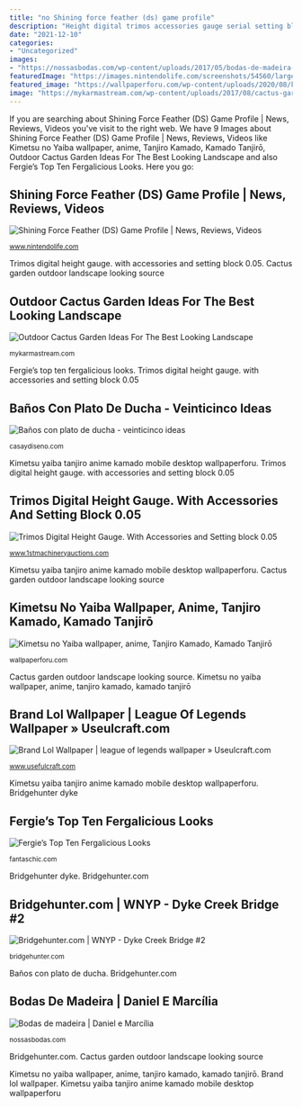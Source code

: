 ```yaml
---
title: "no Shining force feather (ds) game profile"
description: "Height digital trimos accessories gauge serial setting block amp lot 1stmachineryauctions"
date: "2021-12-10"
categories:
- "Uncategorized"
images:
- "https://nossasbodas.com/wp-content/uploads/2017/05/bodas-de-madeira-2.jpg"
featuredImage: "https://images.nintendolife.com/screenshots/54560/large.jpg"
featured_image: "https://wallpaperforu.com/wp-content/uploads/2020/08/kimetsu-no-yaiba-wallpaper-200831140633481080x1920.jpg"
image: "https://mykarmastream.com/wp-content/uploads/2017/08/cactus-garden-7.jpg"
---
```


If you are searching about Shining Force Feather (DS) Game Profile | News, Reviews, Videos you've visit to the right web. We have 9 Images about Shining Force Feather (DS) Game Profile | News, Reviews, Videos like Kimetsu no Yaiba wallpaper, anime, Tanjiro Kamado, Kamado Tanjirō, Outdoor Cactus Garden Ideas For The Best Looking Landscape and also Fergie’s Top Ten Fergalicious Looks. Here you go:

## Shining Force Feather (DS) Game Profile | News, Reviews, Videos

![Shining Force Feather (DS) Game Profile | News, Reviews, Videos](https://images.nintendolife.com/screenshots/54560/large.jpg "Kimetsu yaiba tanjiro anime kamado mobile desktop wallpaperforu")

<small>www.nintendolife.com</small>

Trimos digital height gauge. with accessories and setting block 0.05. Cactus garden outdoor landscape looking source

## Outdoor Cactus Garden Ideas For The Best Looking Landscape

![Outdoor Cactus Garden Ideas For The Best Looking Landscape](https://mykarmastream.com/wp-content/uploads/2017/08/cactus-garden-7.jpg "Cactus garden outdoor landscape looking source")

<small>mykarmastream.com</small>

Fergie’s top ten fergalicious looks. Trimos digital height gauge. with accessories and setting block 0.05

## Baños Con Plato De Ducha - Veinticinco Ideas

![Baños con plato de ducha - veinticinco ideas](https://casaydiseno.com/wp-content/uploads/2015/07/diseño-baño-moderno-negro.jpg "Height digital trimos accessories gauge serial setting block amp lot 1stmachineryauctions")

<small>casaydiseno.com</small>

Kimetsu yaiba tanjiro anime kamado mobile desktop wallpaperforu. Trimos digital height gauge. with accessories and setting block 0.05

## Trimos Digital Height Gauge. With Accessories And Setting Block 0.05

![Trimos Digital Height Gauge. With Accessories and Setting block 0.05](http://www.1stmachineryauctions.com/media/lot/9af0db32778a44fcaccfbf562dc2f56b210e1544.jpg "Trimos digital height gauge. with accessories and setting block 0.05")

<small>www.1stmachineryauctions.com</small>

Kimetsu yaiba tanjiro anime kamado mobile desktop wallpaperforu. Cactus garden outdoor landscape looking source

## Kimetsu No Yaiba Wallpaper, Anime, Tanjiro Kamado, Kamado Tanjirō

![Kimetsu no Yaiba wallpaper, anime, Tanjiro Kamado, Kamado Tanjirō](https://wallpaperforu.com/wp-content/uploads/2020/08/kimetsu-no-yaiba-wallpaper-200831140633481080x1920.jpg "Kimetsu no yaiba wallpaper, anime, tanjiro kamado, kamado tanjirō")

<small>wallpaperforu.com</small>

Cactus garden outdoor landscape looking source. Kimetsu no yaiba wallpaper, anime, tanjiro kamado, kamado tanjirō

## Brand Lol Wallpaper | League Of Legends Wallpaper » Useulcraft.com

![Brand Lol Wallpaper | league of legends wallpaper » Useulcraft.com](https://www.usefulcraft.com/wp-content/uploads/2019/12/Brand-Lol-6.jpg "Brand lol wallpaper")

<small>www.usefulcraft.com</small>

Kimetsu yaiba tanjiro anime kamado mobile desktop wallpaperforu. Bridgehunter dyke

## Fergie’s Top Ten Fergalicious Looks

![Fergie’s Top Ten Fergalicious Looks](https://fantaschic.com/wp-content/uploads/2012/11/72.jpg "Fergie’s top ten fergalicious looks")

<small>fantaschic.com</small>

Bridgehunter dyke. Bridgehunter.com

## Bridgehunter.com | WNYP - Dyke Creek Bridge #2

![Bridgehunter.com | WNYP - Dyke Creek Bridge #2](https://bridgehunter.com/photos/36/45/364597-L.jpg "Trimos digital height gauge. with accessories and setting block 0.05")

<small>bridgehunter.com</small>

Baños con plato de ducha. Bridgehunter.com

## Bodas De Madeira | Daniel E Marcília

![Bodas de madeira | Daniel e Marcília](https://nossasbodas.com/wp-content/uploads/2017/05/bodas-de-madeira-2.jpg "Outdoor cactus garden ideas for the best looking landscape")

<small>nossasbodas.com</small>

Bridgehunter.com. Cactus garden outdoor landscape looking source

Kimetsu no yaiba wallpaper, anime, tanjiro kamado, kamado tanjirō. Brand lol wallpaper. Kimetsu yaiba tanjiro anime kamado mobile desktop wallpaperforu
